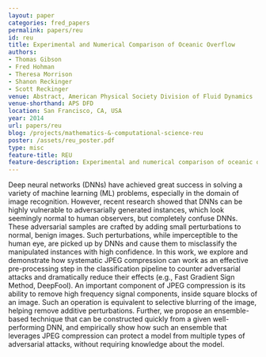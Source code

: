 ```yaml
---
layout: paper
categories: fred_papers
permalink: papers/reu
id: reu
title: Experimental and Numerical Comparison of Oceanic Overflow
authors: 
- Thomas Gibson
- Fred Hohman
- Theresa Morrison
- Shanon Reckinger
- Scott Reckinger
venue: Abstract, American Physical Society Division of Fluid Dynamics
venue-shorthand: APS DFD
location: San Francisco, CA, USA
year: 2014
url: papers/reu
blog: /projects/mathematics-&-computational-science-reu
poster: /assets/reu_poster.pdf
type: misc
feature-title: REU
feature-description: Experimental and numerical comparison of oceanic overflow
---
```


Deep neural networks (DNNs) have achieved great success in solving a variety of machine learning (ML) problems, especially in the domain of image recognition. 
However, recent research showed that DNNs can be highly vulnerable to adversarially generated instances, which look seemingly normal to human observers, but completely confuse DNNs. 
These adversarial samples are crafted by adding small perturbations to normal, benign images. 
Such perturbations, while imperceptible to the human eye, are picked up by DNNs and cause them to misclassify the manipulated instances with high confidence. 
In this work, we explore and demonstrate 
how systematic JPEG compression can work as an effective pre-processing step in the classification pipeline to  counter adversarial attacks and dramatically reduce their effects (e.g., Fast Gradient Sign Method, DeepFool). 
An important component of JPEG compression is its ability to remove high frequency signal components, inside square blocks of an image. 
Such an operation is equivalent to selective blurring of the image, helping remove additive perturbations.
Further, we propose an ensemble-based technique that can be constructed quickly from a given well-performing DNN, and empirically show how such an ensemble that leverages JPEG compression can protect a model from multiple types of adversarial attacks, without requiring knowledge about the model.
